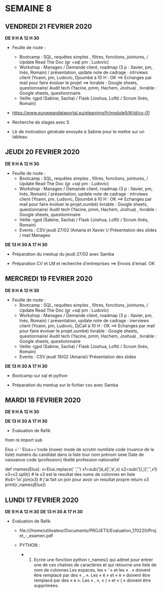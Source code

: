 SEMAINE 8
=========

VENDREDI 21 FEVRIER 2020
------------------------

**DE 9 H A 12 H 30**

- Feuille de route :
 	- Bootcamp : SQL, requêtes simples , filtres, fonctions, jointures, / Update Read The Doc (gr +sql pm : Ludovic)
	- Workshop : Manageo / Demande client, roadmap (3 p : Xavier, pm, Inès, Romain) / présentation, update note de cadrage : intrviews client (Yoann, pm, Ludovic, Djoumbé à 10 H : OK ==> Echanges par mail pour faire évoluer le projet ==> livrable : Google sheets, questionnaire/ Audit tech (Yacine, pmm, Hachem, Joshua) , livrable : Google sheets, questionnnaire
	- Veille: rgpd (Sabine, Sacha)  / Flask (Joshua, Lofti)  / Scrum (Inès, Romain)
	
- https://www.europeandataportal.eu/elearning/fr/module9/#/id/co-01

- Recherche de stages avec S

- Ltr de motivation générale envoyée à Sabine pour le mettre sur un tableau

  




JEUDI 20 FEVRIER 2020
---------------------

**DE 9 H A 12 H 30**

- Feuille de route :
 	- Bootcamp : SQL, requêtes simples , filtres, fonctions, jointures, / Update Read The Doc (gr +sql pm : Ludovic)
	- Workshop : Manageo / Demande client, roadmap (3 p : Xavier, pm, Inès, Romain) / présentation, update note de cadrage : intrviews client (Yoann, pm, Ludovic, Djoumbé à 10 H : OK ==> Echanges par mail pour faire évoluer le projet.oumbé) livrable : Google sheets, questionnaire/ Audit tech (Yacine, pmm, Hachem, Joshua) , livrable : Google sheets, questionnnaire
	- Veille: rgpd (Sabine, Sacha)  / Flask (Joshua, Lofti)  / Scrum (Inès, Romain)
	- Events : CSV jeudi 27/02 (Amaria et Xavier )/ Présentation des slides / mail Manageo

**DE 13 H 30 A 17 H 30**

- Préparation du meetup du jeudi 27/02 avec Samba

- Préparation CV et LM  et recherche d'entreprises ==> Envois d'email. OK


MERCREDI 19 FEVRIER 2020
------------------------

**DE 9 H A 12 H 30**

- Feuille de route :
 	- Bootcamp : SQL, requêtes simples , filtres, fonctions, jointures, / Update Read The Doc (gr +sql pm : Ludovic)
	- Workshop : Manageo / Demande client, roadmap (3 p : Xavier, pm, Inès, Romain) / présentation, update note de cadrage : inerviews client (Yoann, pm, Ludovic, DjCall à 10 H : OK ==> Echanges par mail pour faire évoluer le projet.oumbé) livrable : Google sheets, questionnaire/ Audit tech (Yacine, pmm, Hachem, Joshua) , livrable : Google sheets, questionnnaire
	- Veille: rgpd (Sabine, Sacha)  / Flask (Joshua, Lofti)  / Scrum (Inès, Romain)
	- Events : CSV jeudi 19/02 (Amaria)/ Présentation des slides

**DE 13 H 30 A 17 H 30**

- Bootcamp sur sql et python

- Préparation du meetup sur le fichier csv avec Samba



MARDI 18 FEVRIER 2020
---------------------

**DE 9 H A 12 H 30**

**DE 13 H 30 A 17 H 30**

- Evaluation de Rafik

from re import sub

Elus ='                                                                                                                                        '
Elus+='code (insee)    mode de scrutin    numliste    code (nuance de la liste)    numéro du candidat dans la liste    tour    nom    prénom    sexe    Date de naissance    code (profession)    libellé profession    nationalité'

def rnames(Elus):
    x=Elus.replace(' ','')
    x1=sub('[é,è]','e',x)
    x2=sub('[(,)]','',x1)
    x3=x2.split() # le x3 est le resultat des noms de colonnes en liste
    #x4='\n'.join(x3) # j'ai fait un join pour avoir un resultat propre
    return x3
print(r_names(Elus))


LUNDI 17 FEVRIER 2020
---------------------

**DE 9 H A 12 H 30**
**DE 13 H 30 A 17 H 30**

- Evaluation de Rafik

	* file:///home/utilisateur/Documents/PROJETS/Evaluation_170220/Projet_-_examen.pdf

	* PYTHON :
		- 1. Ecrire une fonction python r_names() qui admet pour entrer une de ces chaînes de caractères et qui retourne une liste de nom de colonnes 			Les espaces, les « ‘ » et les « . » doivent être remplacé par des « _ ».
		Les « é » et « è » doivent être remplacé par des « e ».
		Les « , », « ) » et « ( » doivent être supprimées.

